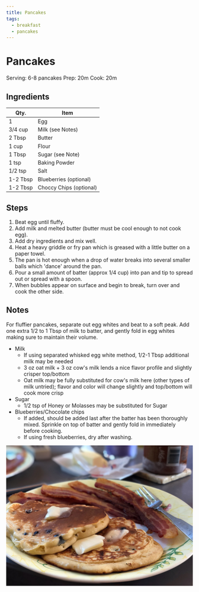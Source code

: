 ```yaml
---
title: Pancakes
tags:
  - breakfast
  - pancakes
---
```


# Pancakes

Serving: 6-8 pancakes
Prep: 20m
Cook: 20m

## Ingredients

| Qty.     | Item                    |
| -------- | ----------------------- |
| 1        | Egg                     |
| 3/4 cup  | Milk (see Notes)        |
| 2 Tbsp   | Butter                  |
| 1 cup    | Flour                   |
| 1 Tbsp   | Sugar (see Note)        |
| 1 tsp    | Baking Powder           |
| 1/2 tsp  | Salt                    |
| 1-2 Tbsp | Blueberries (optional)  |
| 1-2 Tbsp | Choccy Chips (optional) |

## Steps

1.  Beat egg until fluffy.
2.  Add milk and melted butter (butter must be cool enough to not cook egg).
3.  Add dry ingredients and mix well.
4.  Heat a heavy griddle or fry pan which is greased with a little butter on a
    paper towel.
5.  The pan is hot enough when a drop of water breaks into several smaller
    balls which 'dance' around the pan.
6.  Pour a small amount of batter (approx 1/4 cup) into pan and tip to spread
    out or spread with a spoon.
7.  When bubbles appear on surface and begin to break, turn over and cook the
    other side.

## Notes

For fluffier pancakes, separate out egg whites and beat to a soft peak. Add one
extra 1/2 to 1
Tbsp of milk to batter, and gently fold in egg whites making sure to maintain
their volume.

- Milk
  - If using separated whisked egg white method, 1/2-1 Tbsp additional milk may
    be needed
  - 3 oz oat milk + 3 oz cow's milk lends a nice flavor profile and slightly
    crisper top/bottom
  - Oat milk may be fully substituted for cow's milk here (other types of milk
    untried); flavor
    and color will change slightly and top/bottom will cook more crisp
- Sugar
  - 1/2 tsp of Honey or Molasses may be substituted for Sugar
- Blueberries/Chocolate chips
  - If added, should be added last after the batter has been thoroughly mixed.
    Sprinkle on top of
    batter and gently fold in immediately before cooking.
  - If using fresh blueberries, dry after washing.

![pancakes_1024x768](img/pancakes_1024x768.jpg)
